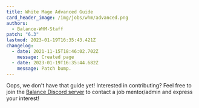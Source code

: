 ```yaml
---
title: White Mage Advanced Guide
card_header_image: /img/jobs/whm/advanced.png
authors:
  - Balance-WHM-Staff
patch: "6.3"
lastmod: 2023-01-19T16:35:43.421Z
changelog:
  - date: 2021-11-15T18:46:02.702Z
    message: Created page
  - date: 2023-01-19T16:35:44.682Z
    message: Patch bump.
---
```


Oops, we don't have that guide yet! Interested in contributing? Feel free to join the [Balance Discord server](https://discord.gg/thebalanceffxiv) to contact a job mentor/admin and express your interest!
